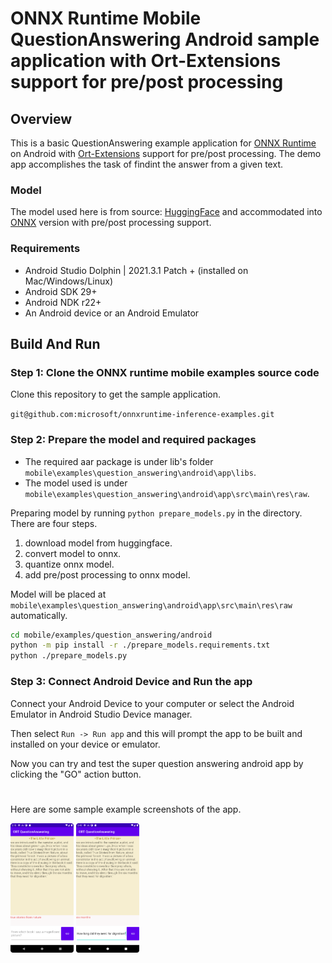 # ONNX Runtime Mobile QuestionAnswering Android sample application with Ort-Extensions support for pre/post processing

## Overview

This is a basic QuestionAnswering example application for [ONNX Runtime](https://github.com/microsoft/onnxruntime) on Android with [Ort-Extensions](https://github.com/microsoft/onnxruntime-extensions) support for pre/post processing. The demo app accomplishes the task of findint the answer from a given text.

### Model
The model used here is from source: [HuggingFace](https://huggingface.co/docs/transformers/model_doc/mobilebert) and accommodated into [ONNX](https://github.com/onnx/onnx) version with pre/post processing support.


### Requirements
- Android Studio Dolphin | 2021.3.1 Patch + (installed on Mac/Windows/Linux)
- Android SDK 29+
- Android NDK r22+
- An Android device or an Android Emulator


## Build And Run

### Step 1: Clone the ONNX runtime mobile examples source code

Clone this repository to get the sample application. 

`git@github.com:microsoft/onnxruntime-inference-examples.git`


### Step 2: Prepare the model and required packages

- The required aar package is under lib's folder `mobile\examples\question_answering\android\app\libs`.
- The model used is under `mobile\examples\question_answering\android\app\src\main\res\raw`.

Preparing model by running `python prepare_models.py` in the directory. There are four steps. 
1. download model from huggingface. 
2. convert model to onnx. 
3. quantize onnx model. 
4. add pre/post processing to onnx model.

Model will be placed at `mobile\examples\question_answering\android\app\src\main\res\raw` automatically.
```bash
cd mobile/examples/question_answering/android
python -m pip install -r ./prepare_models.requirements.txt
python ./prepare_models.py
```


### Step 3: Connect Android Device and Run the app
  Connect your Android Device to your computer or select the Android Emulator in Android Studio Device manager.

  Then select `Run -> Run app` and this will prompt the app to be built and installed on your device or emulator.

  Now you can try and test the super question answering android app by clicking the "GO" action button.

#
Here are some sample example screenshots of the app.

<img width=20% src="images/Screenshot_1.png" alt="App Screenshot 1" />

<img width=20% src="images/Screenshot_2.png" alt="App Screenshot 2" />

